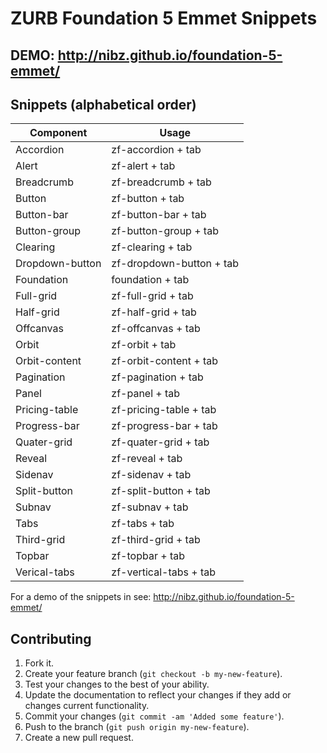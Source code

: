 # ZURB Foundation 5 Emmet Snippets

## DEMO: http://nibz.github.io/foundation-5-emmet/

## Snippets (alphabetical order)

Component       |   Usage
--------------- | --------------- 
Accordion		    | zf-accordion + tab
Alert           | zf-alert + tab
Breadcrumb      | zf-breadcrumb + tab
Button          | zf-button + tab
Button-bar      | zf-button-bar + tab
Button-group    | zf-button-group + tab
Clearing        | zf-clearing + tab
Dropdown-button | zf-dropdown-button + tab
Foundation      | foundation + tab
Full-grid       | zf-full-grid + tab
Half-grid       | zf-half-grid + tab
Offcanvas       | zf-offcanvas + tab
Orbit           | zf-orbit + tab
Orbit-content   | zf-orbit-content + tab
Pagination      | zf-pagination + tab
Panel			      | zf-panel + tab
Pricing-table   | zf-pricing-table + tab
Progress-bar    | zf-progress-bar + tab
Quater-grid     | zf-quater-grid + tab
Reveal          | zf-reveal + tab
Sidenav         | zf-sidenav + tab
Split-button    | zf-split-button + tab
Subnav          | zf-subnav + tab
Tabs            | zf-tabs + tab
Third-grid      | zf-third-grid + tab
Topbar          | zf-topbar + tab
Verical-tabs    | zf-vertical-tabs + tab

For a demo of the snippets in see: http://nibz.github.io/foundation-5-emmet/


## Contributing

1. Fork it.
2. Create your feature branch (`git checkout -b my-new-feature`).
3. Test your changes to the best of your ability.
4. Update the documentation to reflect your changes if they add or changes current functionality.
5. Commit your changes (`git commit -am 'Added some feature'`).
6. Push to the branch (`git push origin my-new-feature`).
7. Create a new pull request.
